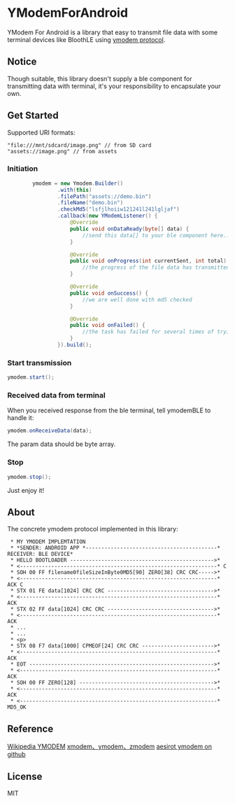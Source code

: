 # YModemForAndroid

YModem For Android is a library that easy to transmit file data with some terminal devices like BloothLE using [ymodem protocol](https://en.wikipedia.org/wiki/YMODEM). 

## Notice

Though suitable, this library doesn't supply a ble component for transmitting data with terminal, it's your responsibility to encapsulate your own. 

## Get Started

Supported URI formats:
``` 
"file:///mnt/sdcard/image.png" // from SD card
"assets://image.png" // from assets
```

### Initiation
``` java
        ymodem = new Ymodem.Builder()
                .with(this)
                .filePath("assets://demo.bin")
                .fileName("demo.bin")
                .checkMd5("lsfjlhoiiw121241l241lgljaf")
                .callback(new YModemListener() {
                    @Override
                    public void onDataReady(byte[] data) {
                        //send this data[] to your ble component here...
                    }

                    @Override
                    public void onProgress(int currentSent, int total) {
                        //the progress of the file data has transmitted
                    }

                    @Override
                    public void onSuccess() {
                        //we are well done with md5 checked
                    }

                    @Override
                    public void onFailed() {
                        //the task has failed for several times of trying
                    }
                }).build();
```

### Start transmission
``` java
ymodem.start();
```

### Received data from terminal
When you received response from the ble terminal, tell ymodemBLE to handle it:

``` java
ymodem.onReceiveData(data);
```
The param data should be byte array.

### Stop
``` java
ymodem.stop();
```
Just enjoy it!

## About 

The concrete ymodem protocol implemented in this library:

```
 * MY YMODEM IMPLEMTATION
 * *SENDER: ANDROID APP *------------------------------------------* RECEIVER: BLE DEVICE*
 * HELLO BOOTLOADER ---------------------------------------------->*
 * <---------------------------------------------------------------* C
 * SOH 00 FF filename0fileSizeInByte0MD5[90] ZERO[38] CRC CRC----->*
 * <---------------------------------------------------------------* ACK C
 * STX 01 FE data[1024] CRC CRC ---------------------------------->*
 * <---------------------------------------------------------------* ACK
 * STX 02 FF data[1024] CRC CRC ---------------------------------->*
 * <---------------------------------------------------------------* ACK
 * ...
 * ...
 * <p>
 * STX 08 F7 data[1000] CPMEOF[24] CRC CRC ----------------------->*
 * <---------------------------------------------------------------* ACK
 * EOT ----------------------------------------------------------->*
 * <---------------------------------------------------------------* ACK
 * SOH 00 FF ZERO[128] ------------------------------------------->*
 * <---------------------------------------------------------------* ACK
 * <---------------------------------------------------------------* MD5_OK
 ```
 
## Reference
[Wikipedia YMODEM](https://en.wikipedia.org/wiki/YMODEM)
[xmodem、ymodem、zmodem](http://web.cecs.pdx.edu/~rootd/catdoc/guide/TheGuide_226.html)
[aesirot ymodem on github](https://github.com/aesirot/ymodem)

## License

MIT